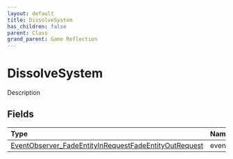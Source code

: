 ```yaml
---
layout: default
title: DissolveSystem
has_children: false
parent: Class
grand_parent: Game Reflection
---
```

# DissolveSystem
Description 

## Fields

| Type | Name |
|:-------------|:--------------|
| [EventObserver_FadeEntityInRequestFadeEntityOutRequest](/docs/game-reflection/classes/event_observer__fade_entity_in_request_fade_entity_out_request) | events |

